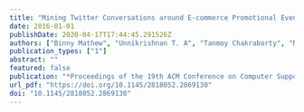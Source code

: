 ```yaml
---
title: "Mining Twitter Conversations around E-commerce Promotional Events"
date: 2016-01-01
publishDate: 2020-04-17T17:44:45.291526Z
authors: ["Binny Mathew", "Unnikrishnan T. A", "Tanmoy Chakraborty", "Niloy Ganguly", "Samik Datta"]
publication_types: ["1"]
abstract: ""
featured: false
publication: "*Proceedings of the 19th ACM Conference on Computer Supported Cooperative Work and Social Computing, CSCW 2015, San Francisco, CA, USA, February 27 - March 2, 2016, Companion Volume*"
url_pdf: "https://doi.org/10.1145/2818052.2869130"
doi: "10.1145/2818052.2869130"
---
```


